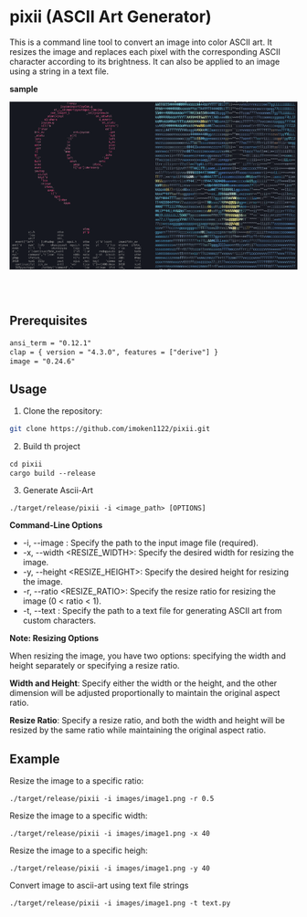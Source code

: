 # pixii (ASCII Art Generator)

This is a command line tool to convert an image into color ASCII art.
It resizes the image and replaces each pixel with the corresponding ASCII character according to its brightness.
It can also be applied to an image using a string in a text file.

__sample__
<div style="display: flex;">
  <img src="samples/sample_outputs/sample1.png" alt="Image 1" style="max-width: 50%;"/>
  <img src="samples/sample_outputs/sample2.png" alt="Image 2" style="max-width: 50%;" />
</div>

<br><br>

## Prerequisites
```
ansi_term = "0.12.1"
clap = { version = "4.3.0", features = ["derive"] }
image = "0.24.6"
```

## Usage


1. Clone the repository:

```bash
git clone https://github.com/imoken1122/pixii.git
```

2. Build th project

```
cd pixii
cargo build --release
```

3. Generate Ascii-Art


```
./target/release/pixii -i <image_path> [OPTIONS]
```

__Command-Line Options__

- -i, --image <PATH>: Specify the path to the input image file (required).
- -x, --width <RESIZE_WIDTH>: Specify the desired width for resizing the image.
- -y, --height <RESIZE_HEIGHT>: Specify the desired height for resizing the image.
- -r, --ratio <RESIZE_RATIO>: Specify the resize ratio for resizing the image (0 < ratio < 1).
- -t, --text <PATH>: Specify the path to a text file for generating ASCII art from custom characters.


__Note: Resizing Options__

When resizing the image, you have two options: specifying the width and height separately or specifying a resize ratio.

__Width and Height__: Specify either the width or the height, and the other dimension will be adjusted proportionally to maintain the original aspect ratio.

__Resize Ratio__: Specify a resize ratio, and both the width and height will be resized by the same ratio while maintaining the original aspect ratio.


## Example


Resize the image to a specific ratio:
```
./target/release/pixii -i images/image1.png -r 0.5
```

Resize the image to a specific width:

```
./target/release/pixii -i images/image1.png -x 40
```

Resize the image to a specific heigh:

```
./target/release/pixii -i images/image1.png -y 40
```

Convert image to ascii-art using text file strings

```
./target/release/pixii -i images/image1.png -t text.py
```